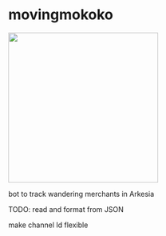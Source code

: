 # movingmokoko

<img src = "https://user-images.githubusercontent.com/28700018/156867249-73777af6-30e2-42e4-87cb-8355eb55a0f3.png" width = "300"/>


bot to track wandering merchants in Arkesia

TODO: read and format from JSON

make channel Id flexible
